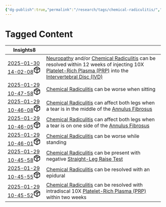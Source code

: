 ```yaml
---
{"dg-publish":true,"permalink":"/research/tags/chemical-radiculitis/","updated":"2025-01-30T16:39:31-05:00"}
---
```


# Tagged Content
<div><table class="dataview table-view-table"><thead class="table-view-thead"><tr class="table-view-tr-header"><th class="table-view-th"><span>Insights</span><span class="dataview small-text">8</span></th><th class="table-view-th"><span></span></th></tr></thead><tbody class="table-view-tbody"><tr><td><span><a data-tooltip-position="top" aria-label="Research/Insights/2025-01-30 14-02-08.md" data-href="Research/Insights/2025-01-30 14-02-08.md" href="Research/Insights/2025-01-30 14-02-08.md" class="internal-link" target="_blank" rel="noopener nofollow" fileclass-name="Research Links">2025-01-30 14-02-08</a><a class="metadata-menu fileclass-icon"><svg xmlns="http://www.w3.org/2000/svg" width="24" height="24" viewBox="0 0 24 24" fill="none" stroke="currentColor" stroke-width="2" stroke-linecap="round" stroke-linejoin="round" class="svg-icon lucide-package"><path d="m7.5 4.27 9 5.15"></path><path d="M21 8a2 2 0 0 0-1-1.73l-7-4a2 2 0 0 0-2 0l-7 4A2 2 0 0 0 3 8v8a2 2 0 0 0 1 1.73l7 4a2 2 0 0 0 2 0l7-4A2 2 0 0 0 21 16Z"></path><path d="m3.3 7 8.7 5 8.7-5"></path><path d="M12 22V12"></path></svg></a></span></td><td><span><a data-href="Neuropathy" href="Neuropathy" class="internal-link" target="_blank" rel="noopener nofollow">Neuropathy</a> and/or <a data-href="Chemical Radiculitis" href="Chemical Radiculitis" class="internal-link" target="_blank" rel="noopener nofollow">Chemical Radiculitis</a> can be resolved within 12 weeks of injecting 10X <a data-href="Platelet-Rich Plasma (PRP)" href="Platelet-Rich Plasma (PRP)" class="internal-link" target="_blank" rel="noopener nofollow">Platelet-Rich Plasma (PRP)</a> into the <a data-href="Intervertebral Disc (IVD)" href="Intervertebral Disc (IVD)" class="internal-link" target="_blank" rel="noopener nofollow">Intervertebral Disc (IVD)</a></span></td></tr><tr><td><span><a data-tooltip-position="top" aria-label="Research/Insights/2025-01-29 10-47-58.md" data-href="Research/Insights/2025-01-29 10-47-58.md" href="Research/Insights/2025-01-29 10-47-58.md" class="internal-link" target="_blank" rel="noopener nofollow" fileclass-name="Research Links">2025-01-29 10-47-58</a><a class="metadata-menu fileclass-icon"><svg xmlns="http://www.w3.org/2000/svg" width="24" height="24" viewBox="0 0 24 24" fill="none" stroke="currentColor" stroke-width="2" stroke-linecap="round" stroke-linejoin="round" class="svg-icon lucide-package"><path d="m7.5 4.27 9 5.15"></path><path d="M21 8a2 2 0 0 0-1-1.73l-7-4a2 2 0 0 0-2 0l-7 4A2 2 0 0 0 3 8v8a2 2 0 0 0 1 1.73l7 4a2 2 0 0 0 2 0l7-4A2 2 0 0 0 21 16Z"></path><path d="m3.3 7 8.7 5 8.7-5"></path><path d="M12 22V12"></path></svg></a></span></td><td><span><a data-href="Chemical Radiculitis" href="Chemical Radiculitis" class="internal-link" target="_blank" rel="noopener nofollow">Chemical Radiculitis</a> can be worse when sitting</span></td></tr><tr><td><span><a data-tooltip-position="top" aria-label="Research/Insights/2025-01-29 10-46-08.md" data-href="Research/Insights/2025-01-29 10-46-08.md" href="Research/Insights/2025-01-29 10-46-08.md" class="internal-link" target="_blank" rel="noopener nofollow" fileclass-name="Research Links">2025-01-29 10-46-08</a><a class="metadata-menu fileclass-icon"><svg xmlns="http://www.w3.org/2000/svg" width="24" height="24" viewBox="0 0 24 24" fill="none" stroke="currentColor" stroke-width="2" stroke-linecap="round" stroke-linejoin="round" class="svg-icon lucide-package"><path d="m7.5 4.27 9 5.15"></path><path d="M21 8a2 2 0 0 0-1-1.73l-7-4a2 2 0 0 0-2 0l-7 4A2 2 0 0 0 3 8v8a2 2 0 0 0 1 1.73l7 4a2 2 0 0 0 2 0l7-4A2 2 0 0 0 21 16Z"></path><path d="m3.3 7 8.7 5 8.7-5"></path><path d="M12 22V12"></path></svg></a></span></td><td><span><a data-href="Chemical Radiculitis" href="Chemical Radiculitis" class="internal-link" target="_blank" rel="noopener nofollow">Chemical Radiculitis</a> can affect both legs when a tear is in the middle of the <a data-href="Annulus Fibrosus" href="Annulus Fibrosus" class="internal-link" target="_blank" rel="noopener nofollow">Annulus Fibrosus</a></span></td></tr><tr><td><span><a data-tooltip-position="top" aria-label="Research/Insights/2025-01-29 10-46-05.md" data-href="Research/Insights/2025-01-29 10-46-05.md" href="Research/Insights/2025-01-29 10-46-05.md" class="internal-link" target="_blank" rel="noopener nofollow" fileclass-name="Research Links">2025-01-29 10-46-05</a><a class="metadata-menu fileclass-icon"><svg xmlns="http://www.w3.org/2000/svg" width="24" height="24" viewBox="0 0 24 24" fill="none" stroke="currentColor" stroke-width="2" stroke-linecap="round" stroke-linejoin="round" class="svg-icon lucide-package"><path d="m7.5 4.27 9 5.15"></path><path d="M21 8a2 2 0 0 0-1-1.73l-7-4a2 2 0 0 0-2 0l-7 4A2 2 0 0 0 3 8v8a2 2 0 0 0 1 1.73l7 4a2 2 0 0 0 2 0l7-4A2 2 0 0 0 21 16Z"></path><path d="m3.3 7 8.7 5 8.7-5"></path><path d="M12 22V12"></path></svg></a></span></td><td><span><a data-href="Chemical Radiculitis" href="Chemical Radiculitis" class="internal-link" target="_blank" rel="noopener nofollow">Chemical Radiculitis</a> can affect both legs when a tear is on one side of the <a data-href="Annulus Fibrosus" href="Annulus Fibrosus" class="internal-link" target="_blank" rel="noopener nofollow">Annulus Fibrosus</a></span></td></tr><tr><td><span><a data-tooltip-position="top" aria-label="Research/Insights/2025-01-29 10-46-01.md" data-href="Research/Insights/2025-01-29 10-46-01.md" href="Research/Insights/2025-01-29 10-46-01.md" class="internal-link" target="_blank" rel="noopener nofollow" fileclass-name="Research Links">2025-01-29 10-46-01</a><a class="metadata-menu fileclass-icon"><svg xmlns="http://www.w3.org/2000/svg" width="24" height="24" viewBox="0 0 24 24" fill="none" stroke="currentColor" stroke-width="2" stroke-linecap="round" stroke-linejoin="round" class="svg-icon lucide-package"><path d="m7.5 4.27 9 5.15"></path><path d="M21 8a2 2 0 0 0-1-1.73l-7-4a2 2 0 0 0-2 0l-7 4A2 2 0 0 0 3 8v8a2 2 0 0 0 1 1.73l7 4a2 2 0 0 0 2 0l7-4A2 2 0 0 0 21 16Z"></path><path d="m3.3 7 8.7 5 8.7-5"></path><path d="M12 22V12"></path></svg></a></span></td><td><span><a data-href="Chemical Radiculitis" href="Chemical Radiculitis" class="internal-link" target="_blank" rel="noopener nofollow">Chemical Radiculitis</a> can be worse while standing</span></td></tr><tr><td><span><a data-tooltip-position="top" aria-label="Research/Insights/2025-01-29 10-45-58.md" data-href="Research/Insights/2025-01-29 10-45-58.md" href="Research/Insights/2025-01-29 10-45-58.md" class="internal-link" target="_blank" rel="noopener nofollow" fileclass-name="Research Links">2025-01-29 10-45-58</a><a class="metadata-menu fileclass-icon"><svg xmlns="http://www.w3.org/2000/svg" width="24" height="24" viewBox="0 0 24 24" fill="none" stroke="currentColor" stroke-width="2" stroke-linecap="round" stroke-linejoin="round" class="svg-icon lucide-package"><path d="m7.5 4.27 9 5.15"></path><path d="M21 8a2 2 0 0 0-1-1.73l-7-4a2 2 0 0 0-2 0l-7 4A2 2 0 0 0 3 8v8a2 2 0 0 0 1 1.73l7 4a2 2 0 0 0 2 0l7-4A2 2 0 0 0 21 16Z"></path><path d="m3.3 7 8.7 5 8.7-5"></path><path d="M12 22V12"></path></svg></a></span></td><td><span><a data-href="Chemical Radiculitis" href="Chemical Radiculitis" class="internal-link" target="_blank" rel="noopener nofollow">Chemical Radiculitis</a> can be present with negative <a data-href="Straight-Leg Raise Test" href="Straight-Leg Raise Test" class="internal-link" target="_blank" rel="noopener nofollow">Straight-Leg Raise Test</a></span></td></tr><tr><td><span><a data-tooltip-position="top" aria-label="Research/Insights/2025-01-29 10-45-55.md" data-href="Research/Insights/2025-01-29 10-45-55.md" href="Research/Insights/2025-01-29 10-45-55.md" class="internal-link" target="_blank" rel="noopener nofollow" fileclass-name="Research Links">2025-01-29 10-45-55</a><a class="metadata-menu fileclass-icon"><svg xmlns="http://www.w3.org/2000/svg" width="24" height="24" viewBox="0 0 24 24" fill="none" stroke="currentColor" stroke-width="2" stroke-linecap="round" stroke-linejoin="round" class="svg-icon lucide-package"><path d="m7.5 4.27 9 5.15"></path><path d="M21 8a2 2 0 0 0-1-1.73l-7-4a2 2 0 0 0-2 0l-7 4A2 2 0 0 0 3 8v8a2 2 0 0 0 1 1.73l7 4a2 2 0 0 0 2 0l7-4A2 2 0 0 0 21 16Z"></path><path d="m3.3 7 8.7 5 8.7-5"></path><path d="M12 22V12"></path></svg></a></span></td><td><span><a data-href="Chemical Radiculitis" href="Chemical Radiculitis" class="internal-link" target="_blank" rel="noopener nofollow">Chemical Radiculitis</a> can be resolved with an epidural</span></td></tr><tr><td><span><a data-tooltip-position="top" aria-label="Research/Insights/2025-01-29 10-45-52.md" data-href="Research/Insights/2025-01-29 10-45-52.md" href="Research/Insights/2025-01-29 10-45-52.md" class="internal-link" target="_blank" rel="noopener nofollow" fileclass-name="Research Links">2025-01-29 10-45-52</a><a class="metadata-menu fileclass-icon"><svg xmlns="http://www.w3.org/2000/svg" width="24" height="24" viewBox="0 0 24 24" fill="none" stroke="currentColor" stroke-width="2" stroke-linecap="round" stroke-linejoin="round" class="svg-icon lucide-package"><path d="m7.5 4.27 9 5.15"></path><path d="M21 8a2 2 0 0 0-1-1.73l-7-4a2 2 0 0 0-2 0l-7 4A2 2 0 0 0 3 8v8a2 2 0 0 0 1 1.73l7 4a2 2 0 0 0 2 0l7-4A2 2 0 0 0 21 16Z"></path><path d="m3.3 7 8.7 5 8.7-5"></path><path d="M12 22V12"></path></svg></a></span></td><td><span><a data-href="Chemical Radiculitis" href="Chemical Radiculitis" class="internal-link" target="_blank" rel="noopener nofollow">Chemical Radiculitis</a> can be resolved with intradiscal 10X <a data-href="Platelet-Rich Plasma (PRP)" href="Platelet-Rich Plasma (PRP)" class="internal-link" target="_blank" rel="noopener nofollow">Platelet-Rich Plasma (PRP)</a> within two weeks</span></td></tr></tbody></table></div>

